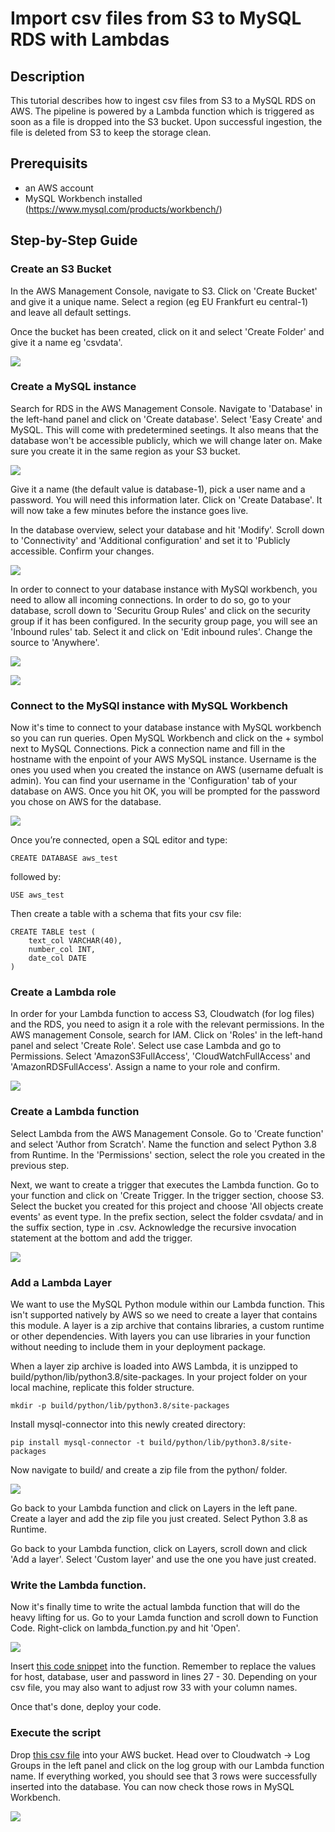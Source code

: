 # Import csv files from S3 to MySQL RDS with Lambdas

## Description

This tutorial describes how to ingest csv files from S3 to a MySQL RDS on AWS. The pipeline is powered by a Lambda function which is triggered as soon as a file is dropped into the S3 bucket. Upon successful ingestion, the file is deleted from S3 to keep the storage clean.

## Prerequisits

- an AWS account
- MySQL Workbench installed (https://www.mysql.com/products/workbench/)

## Step-by-Step Guide

### Create an S3 Bucket

In the AWS Management Console, navigate to S3. Click on 'Create Bucket' and give it a unique name. Select a region (eg EU Frankfurt eu central-1) and leave all default settings.

Once the bucket has been created, click on it and select 'Create Folder' and give it a name eg 'csvdata'.

![](https://raw.githubusercontent.com/lb930/AWS/main/S3%20to%20MySQL%20RDS/Screenshots/s3_folder.PNG)

### Create a MySQL instance

Search for RDS in the AWS Management Console. Navigate to 'Database' in the left-hand panel and click on 'Create database'. Select 'Easy Create' and MySQL. This will come with predetermined seetings. It also means that the database won't be accessible publicly, which we will change later on. Make sure you create it in the same region as your S3 bucket.

![](https://raw.githubusercontent.com/lb930/AWS/main/S3%20to%20MySQL%20RDS/Screenshots/mysql_aws.PNG)

Give it a name (the default value is database-1), pick a user name and a password. You will need this information later. Click on 'Create Database'. It will now take a few minutes before the instance goes live.

In the database overview, select your database and hit 'Modify'. Scroll down to 'Connectivity' and 'Additional configuration' and set it to 'Publicly accessible. Confirm your changes.

![](https://raw.githubusercontent.com/lb930/AWS/main/S3%20to%20MySQL%20RDS/Screenshots/public_access.PNG)

In order to connect to your database instance with MySQl workbench, you need to allow all incoming connections. In order to do so, go to your database, scroll down to 'Securitu Group Rules' and click on the security group if it has been configured. In the security group page, you will see an 'Inbound rules' tab. Select it and click on 'Edit inbound rules'. Change the source to 'Anywhere'.

![](https://raw.githubusercontent.com/lb930/AWS/main/S3%20to%20MySQL%20RDS/Screenshots/inbound_rules.PNG)

![](https://raw.githubusercontent.com/lb930/AWS/main/S3%20to%20MySQL%20RDS/Screenshots/anywhere.PNG)

### Connect to the MySQl instance with MySQL Workbench

Now it's time to connect to your database instance with MySQL workbench so you can run queries. Open MySQL Workbench and click on the + symbol next to MySQL Connections. Pick a connection name and fill in the hostname with the enpoint of your AWS MySQL instance. Username is the ones you used when you created the instance on AWS (username defualt is admin). You can find your username in the 'Configuration' tab of your database on AWS. Once you hit OK, you will be prompted for the password you chose on AWS for the database.

![](https://raw.githubusercontent.com/lb930/AWS/main/S3%20to%20MySQL%20RDS/Screenshots/workbench.PNG)

Once you’re connected, open a SQL editor and type:

```
CREATE DATABASE aws_test
```

followed by:

```
USE aws_test
```

Then create a table with a schema that fits your csv file:

```
CREATE TABLE test (
    text_col VARCHAR(40),
    number_col INT,
    date_col DATE
)
```

### Create a Lambda role

In order for your Lambda function to access S3, Cloudwatch (for log files) and the RDS, you need to asign it a role with the relevant permissions. In the AWS management Console, search for IAM. Click on 'Roles' in the left-hand panel and select 'Create Role'. Select use case Lambda and go to Permissions. Select 'AmazonS3FullAccess', 'CloudWatchFullAccess' and 'AmazonRDSFullAccess'. Assign a name to your role and confirm.

![](https://raw.githubusercontent.com/lb930/AWS/main/S3%20to%20MySQL%20RDS/Screenshots/lambda_role.PNG)

### Create a Lambda function

Select Lambda from the AWS Management Console. Go to 'Create function' and select 'Author from Scratch'. Name the function and select Python 3.8 from Runtime. In the 'Permissions' section, select the role you created in the previous step.

Next, we want to create a trigger that executes the Lambda function. Go to your function and click on 'Create Trigger. In the trigger section, choose S3. Select the bucket you created for this project and choose 'All objects create events' as  event type. In the prefix section, select the folder csvdata/ and in the suffix section, type in .csv. Acknowledge the recursive invocation statement at the bottom and add the trigger.

![](https://raw.githubusercontent.com/lb930/AWS/main/S3%20to%20MySQL%20RDS/Screenshots/lambda_function.PNG)

### Add a Lambda Layer

We want to use the MySQL Python module within our Lambda function. This isn't supported natively by AWS so we need to create a layer that contains this module. A layer is a zip archive that contains libraries, a custom runtime or other dependencies. With layers you can use libraries in your function without needing to include them in your deployment package.

When a layer zip archive is loaded into AWS Lambda, it is unzipped to build/python/lib/python3.8/site-packages. In your project folder on your local machine, replicate this folder structure.

```mkdir -p build/python/lib/python3.8/site-packages```

Install mysql-connector into this newly created directory:

```pip install mysql-connector -t build/python/lib/python3.8/site-packages```

Now navigate to build/ and create a zip file from the python/ folder.

![](https://raw.githubusercontent.com/lb930/AWS/main/S3%20to%20MySQL%20RDS/Screenshots/zipfile.PNG)

Go back to your Lambda function and click on Layers in the left pane. Create a layer and add the zip file you just created. Select Python 3.8 as Runtime.

Go back to your Lambda function, click on Layers, scroll down and click 'Add a layer'. Select 'Custom layer' and use the one you have just created. 

### Write the Lambda function.

Now it's finally time to write the actual lambda function that will do the heavy lifting for us. Go to your Lamda function and scroll down to Function Code. Right-click on lambda_function.py and hit 'Open'. 

![](https://raw.githubusercontent.com/lb930/AWS/main/S3%20to%20MySQL%20RDS/Screenshots/code.PNG)

Insert [this code snippet](https://github.com/lb930/AWS/blob/main/S3%20to%20MySQL%20RDS/s3_to_mysql.py) into the function. Remember to replace the values for host, database, user and password in lines 27 - 30. Depending on your csv file, you may also want to adjust row 33 with your column names.

Once that's done, deploy your code.

### Execute the script

Drop [this csv file](https://github.com/lb930/AWS/blob/main/S3%20to%20MySQL%20RDS/aws_test_3.csv) into your AWS bucket. Head over to Cloudwatch -> Log Groups in the left panel and click on the log group with our Lambda function name. If everything worked, you should see that 3 rows were successfully inserted into the database. You can now check those rows in MySQL Workbench.

![](https://raw.githubusercontent.com/lb930/AWS/main/S3%20to%20MySQL%20RDS/Screenshots/cloudwatch.PNG)


